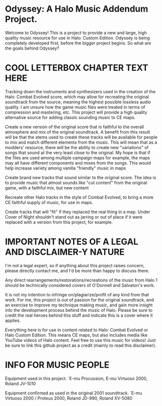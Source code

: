# Odyssey: A Halo Music Addendum Project.
Welcome to Odyssey! This is a project to provide a new and large, high quality music resource for use in Halo: Custom Edition.
Odyssey is being completely developed first, before the bigger project begins. So what are the goals behind Odyssey?
# COOL LETTERBOX CHAPTER TEXT HERE

Tracking down the instruments and synthesizers used in the creation of the Halo: Combat Evolved score, which may allow for recreating the original soundtrack from the source, meaning the highest possible lossless audio quality. I am unsure how the game music files were treated in terms of compression and mastering, etc. This project will provide a high quality alternative source for adding classic sounding music to CE maps.

Create a new version of the original score that is faithful to the overall atmosphere and mix of the original soundtrack. A benefit from this result will be that the stems used to create these tracks will be available for people to mix and match different elements from the music. This will mean that as a modders' resource, there will be the ability to create new "variations" of songs that sound at the very least close to the original. My hope is that if the files are used among multiple campaign maps for example, the maps may all have different components and mixes from the songs. This would help increase variety among vanilla "friendly" music in maps

Create brand new tracks that sound similar to the original score. The idea is to provide music that almost sounds like "cut content" from the original game, with a faithful mix, but new content

Recreate other Halo tracks in the style of Combat Evolved, to bring a more CE faithful supply of music, for use in maps.

Create tracks that will "fit" if they replaced the real thing in a map. Under Cover of Night shouldn't stand out as jarring or out of place if it were replaced with a version from this project, for example.

# IMPORTANT NOTES OF A LEGAL AND DISCLAIMER-Y NATURE

I'm not a legal expert, so if anything about this project raises concern, please directly contact me, and I'd be more than happy to discuss there.

Any direct rearrangements/restorations/recreations of the music from Halo 1 should be technically considered covers of O'Donnell and Salvatori's work.

It is not my intention to infringe on/plagiarize/profit of any kind from that work.
For me, this project is out of passion for the original soundtrack, and an exercise to improve my technique making music, and gain more insight into the development process behind the music of Halo. Please be sure to credit the real heroes behind this stuff and indicate this is a cover where it applies.

Everything here is for use in content related to Halo: Combat Evolved or Halo Custom Edition. This means CE maps, but also includes media like YouTube videos of Halo content. Feel free to use this music for videos! Just be sure to link this github project as a credit (mainly to read this disclaimer).

# INFO FOR MUSIC PEOPLE

Equipment used in this project.
`E-mu Procussion, E-mu Virtuoso 2000, Roland JV-1010

Equipment confirmed as used in the original 2001 soundtrack.
`E-mu Virtuoso 2000 / Proteus 2000, Roland JD-990, Roland XV-5080

